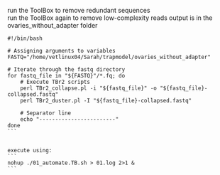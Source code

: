 run the ToolBox to remove redundant sequences  
run the ToolBox again to remove low-complexity reads
output is in the ovaries_without_adapter folder

````
#!/bin/bash

# Assigning arguments to variables
FASTQ="/home/vetlinux04/Sarah/trapmodel/ovaries_without_adapter"

# Iterate through the fastq directory
for fastq_file in "${FASTQ}"/*.fq; do
    # Execute TBr2 scripts
    perl TBr2_collapse.pl -i "${fastq_file}" -o "${fastq_file}-collapsed.fastq"
    perl TBr2_duster.pl -I "${fastq_file}-collapsed.fastq"
    
    # Separator line
    echo "------------------------"
done
```


execute using:
```
nohup ./01_automate.TB.sh > 01.log 2>1 &
```
